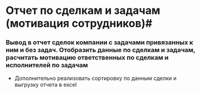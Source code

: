 # Отчет по сделкам и задачам (мотивация сотрудников)#
### Вывод в отчет сделок компании с задачами привязанных к ним и без задач. Отобразить данные по сделкам и задачам, расчитать мотивацию ответственных по сделкам и исполнителей по задачам ###
* Дополнительно реализовать сортировку по данным сделки и выгрузку отчета в excel